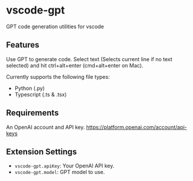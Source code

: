# vscode-gpt 

GPT code generation utilities for vscode

## Features

Use GPT to generate code.
Select text (Selects current line if no text selected) and hit ctrl+alt+enter (cmd+alt+enter on Mac).

Currently supports the following file types:
- Python (.py)
- Typescript (.ts & .tsx)

## Requirements

An OpenAI account and API key. https://platform.openai.com/account/api-keys

## Extension Settings

* `vscode-gpt.apiKey`: Your OpenAI API key.
* `vscode-gpt.model`: GPT model to use.